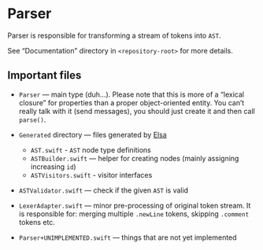# Parser

Parser is responsible for transforming a stream of tokens into `AST`.

See “Documentation” directory in `<repository-root>` for more details.

## Important files

- `Parser` — main type (duh…). Please note that this is more of a “lexical closure” for properties than a proper object-oriented entity. You can’t really talk with it (send messages), you should just create it and then call `parse()`.
- `Generated` directory — files generated by [Elsa](https://github.com/LiarPrincess/Violet/tree/main/Sources/Elsa)
    - `AST.swift` - `AST` node type definitions
    - `ASTBuilder.swift` — helper for creating nodes (mainly assigning increasing `id`)
    - `ASTVisitors.swift` - visitor interfaces

- `ASTValidator.swift` — check if the given `AST` is valid
- `LexerAdapter.swift` — minor pre-processing of original token stream. It is responsible for: merging multiple `.newLine` tokens, skipping `.comment` tokens etc.
- `Parser+UNIMPLEMENTED.swift` — things that are not yet implemented
